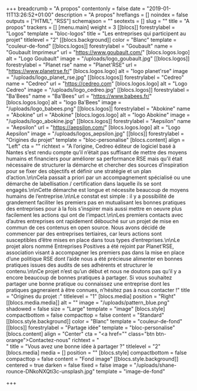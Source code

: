 +++
breadcrumb = "A propos"
contentonly = false
date = "2019-01-11T13:26:52+01:00"
description = "A propos"
hreflangs = []
noindex = false
outputs = ["HTML", "RSS"]
schemajson = ""
seotexts = []
slug = ""
title = "A propos"
trackers = []
[menu.main]
weight = 3
[[blocs]]
forestrylabel = "Logos"
template = "bloc-logos"
title = "Les entreprises qui participent au projet"
titlelevel = "2"
[[blocs.background]]
color = "Blanc"
template = "couleur-de-fond"
[[blocs.logos]]
forestrylabel = "Goubault"
name = "Goubault Imprimeur"
url = "https://www.goubault.com/"
[blocs.logos.logo]
alt = "Logo Goubault"
image = "/uploads/logo_goubault.jpg"
[[blocs.logos]]
forestrylabel = "Planet rse"
name = "Planet'RSE"
url = "https://www.planetrse.fr/"
[blocs.logos.logo]
alt = "logo planet'rse"
image = "/uploads/logo_planet_rse.jpg"
[[blocs.logos]]
forestrylabel = "Cedreo"
name = "Cedreo"
url = "https://cedreo.com"
[blocs.logos.logo]
alt = "Logo Cedreo"
image = "/uploads/logo_cedreo.jpg"
[[blocs.logos]]
forestrylabel = "Ba'Bees"
name = "Ba'Bees"
url = "https://www.babees.fr/"
[blocs.logos.logo]
alt = "logo Ba'Bees"
image = "/uploads/logo_babees.png"
[[blocs.logos]]
forestrylabel = "Abokine"
name = "Abokine"
url = "Abokine"
[blocs.logos.logo]
alt = "logo Abokine"
image = "/uploads/logo_abokine.jpg"
[[blocs.logos]]
forestrylabel = "Aepsilon"
name = "Aepsilon"
url = "https://aepsilon.com/"
[blocs.logos.logo]
alt = "Logo Aepsilon"
image = "/uploads/logos_aepsilon.jpg"
[[blocs]]
forestrylabel = "Origines du projet"
template = "bloc-personalise"
[blocs.content]
align = "Left"
cta = ""
richtext = "A l’origine, Cedreo éditeur de logiciel basé à Nantes s’est rendu compte qu’il n’était pas suffisant de mettre des moyens humains et financiers pour améliorer sa performance RSE mais qu’il était nécessaire de structurer la démarche et chercher des sources d’inspiration pour se fixer des objectifs et définir une stratégie et un plan d’action.\n\nCela passait a priori par un accompagnement spécialisé ou une démarche de labellisation / certification dans laquelle ils se sont engagés.\n\nCette démarche est longue et nécessite beaucoup de moyens humains de l’entreprise.\n\nLe constat est simple : il y a possibilité de grandement faciliter les premiers pas en mutualisant les bonnes pratiques des entreprises pour à la fois s’inspirer mais aussi mettre en oeuvre plus facilement les actions qui ont de l’impact.\n\nLes premiers contacts avec d’autres entreprises ont rapidement débouché sur un projet de mise en commun de ces contenus en open source. Nous avons décidé de commencer par des entreprises tertiaires, car leurs actions sont susceptibles d’être mises en place dans tous types d’entreprises.\n\nLe projet alors nommé Entreprises Positives a été rejoint par Planet’RSE, association visant à accompagner les premiers pas dans la mise en place d’une politique RSE dont l’aide nous a été précieuse alimenter en bonnes pratiques issues des audits de ses adhérents et structurer le contenu.\n\nCe projet n’est qu’un début et nous ne doutons pas qu’il y a encore beaucoup de bonnes pratiques à partager. Si vous souhaitez partager une bonne pratique ou connaissez une entreprise dont les pratiques gagneraient à être connues, n’hésitez pas à nous contacter !"
title = "Origines du projet :"
titlelevel = "1"
[blocs.media]
position = "Right"
[[blocs.media.media]]
alt = ""
image = "/uploads/pattern_blue.png"
shadowed = false
size = "Large"
template = "image"
[blocs.style]
compactbottom = false
compacttop = false
content = "Standard"
[[blocs.style.background]]
color = "Blanc"
template = "couleur-de-fond"
[[blocs]]
forestrylabel = "Partage idée"
template = "bloc-personalise"
[blocs.content]
align = "Center"
cta = "<a href=\"\" class=\"btn btn-orange\">Contactez-nous</a>"
richtext = "<br/>"
title = "Vous avez une bonne idée à partager ?"
titlelevel = "2"
[blocs.media]
media = []
position = ""
[blocs.style]
compactbottom = false
compacttop = false
content = "Fond image"
[[blocs.style.background]]
centered = true
darken = false
fixed = false
image = "/uploads/shane-rounce-DNkoNXQti3c-unsplash.jpg"
template = "image-de-fond"

+++
